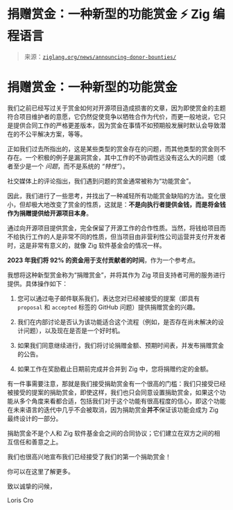 <!--yml

类别：未分类

日期：2024-05-27 15:07:27

-->

# 捐赠赏金：一种新型的功能赏金 ⚡ Zig 编程语言

> 来源：[`ziglang.org/news/announcing-donor-bounties/`](https://ziglang.org/news/announcing-donor-bounties/)

# 捐赠赏金：一种新型的功能赏金

我们之前已经写过关于赏金如何对开源项目造成损害的文章，因为即使赏金的主题符合项目维护者的意愿，它仍然促使竞争以牺牲合作为代价，而更一般地说，它只是提供合同工作的严格更差版本，因为赏金在事情不如预期般发展时默认会导致潜在的不公平解决方案，等等。

正如我们过去所指出的，这是某些类型的赏金存在的问题，而其他类型的赏金则不存在。一个积极的例子是漏洞赏金，其中工作的不协调性远没有这么大的问题（或者至少是一个 *问题*，而不是系统的 *“特性”*）。

社交媒体上的评论指出，我们遇到问题的赏金通常被称为“功能赏金”。

因此，我们进行了一些思考，并找出了一种减轻所有功能赏金缺陷的方法。变化很小，但却极大地改变了赏金的性质，这就是：**不是向执行者提供金钱，而是将金钱作为捐赠提供给开源项目本身**。

通过向开源项目提供赏金，完全保留了开源工作的合作性质。当然，将钱给项目而不给执行工作的人是非常不同的性质，但当项目由非营利性公司运营并支付开发者时，这是非常有意义的，就像 Zig 软件基金会的情况一样。

**2023 年我们将 92% 的资金用于支付贡献者的时间**，作为一个参考点。

我想将这种新型赏金称为“捐赠赏金”，并将其作为 Zig 项目支持者可用的服务进行提供。具体操作如下：

1.  您可以通过电子邮件联系我们，表达您对已经被接受的提案（即具有 `proposal` 和 `accepted` 标签的 GitHub 问题）提供捐赠赏金的兴趣。

1.  我们在内部讨论是否认为该功能适合这个流程（例如，是否存在尚未解决的设计问题），以及现在是否是一个好时机。

1.  如果我们同意继续进行，我们将讨论捐赠金额、预期时间表，并发布捐赠赏金的公告。

1.  如果工作在奖励截止日期前完成并合并到 Zig 中，您将捐赠约定的金额。

有一件事需要注意，那就是我们接受捐助赏金有一个很高的门槛：我们只接受已经被接受的提案的捐助赏金，即使这样，我们也只会同意设置捐助赏金，如果这个功能从多个角度来看都合适，包括我们对于这个功能有很高程度的信心，即这个功能在未来语言的迭代中几乎不会被取消，因为捐助赏金**并不**保证该功能会成为 Zig 最终设计的一部分。

捐助赏金不是个人和 Zig 软件基金会之间的合同协议；它们建立在双方之间的相互信任和善意之上。

我们也很高兴地宣布我们已经接受了我们的第一个捐助赏金！

你可以在这里了解更多。

致以诚挚的问候，

Loris Cro
